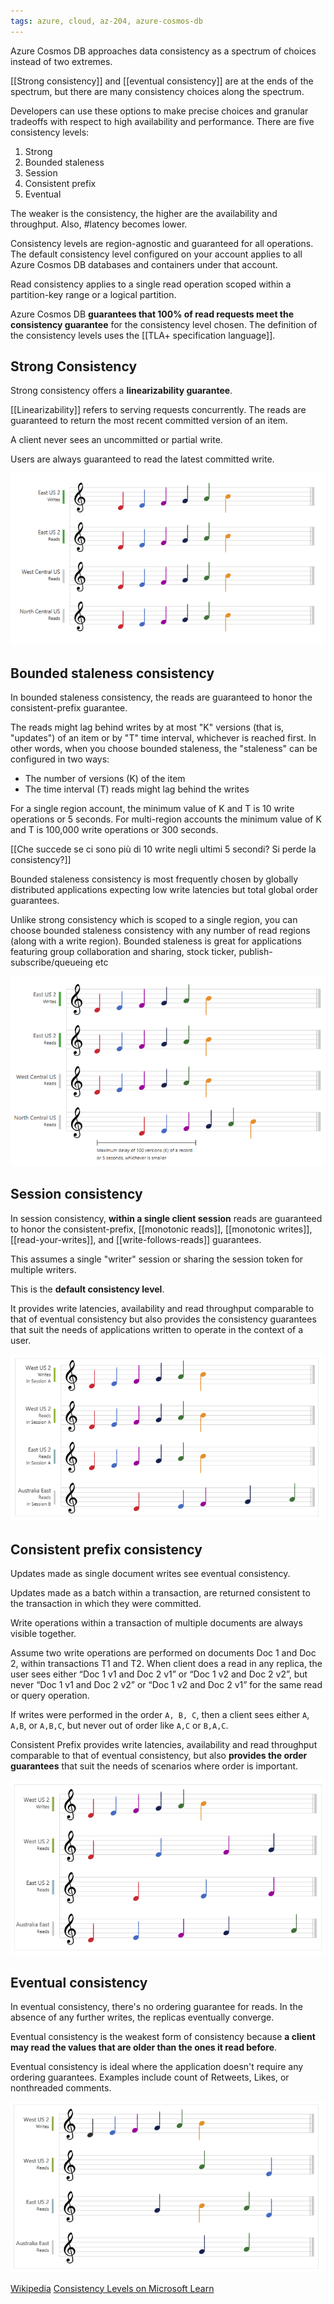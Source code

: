 ```yaml
---
tags: azure, cloud, az-204, azure-cosmos-db
---
```


Azure Cosmos DB approaches data consistency as a spectrum of choices instead of two extremes.

[[Strong consistency]] and [[eventual consistency]] are at the ends of the spectrum, but there are many consistency choices along the spectrum.

Developers can use these options to make precise choices and granular tradeoffs with respect to high availability and performance. There are five consistency levels:

1. Strong
2. Bounded staleness
3. Session
4. Consistent prefix
5. Eventual

The weaker is the consistency, the higher are the availability and throughput. Also, #latency becomes lower.

Consistency levels are region-agnostic and guaranteed for all operations. The default consistency level configured on your account applies to all Azure Cosmos DB databases and containers under that account.

Read consistency applies to a single read operation scoped within a partition-key range or a logical partition.

Azure Cosmos DB **guarantees that 100% of read requests meet the consistency guarantee** for the consistency level chosen. The definition of the consistency levels uses the [[TLA+ specification language]].

## Strong Consistency

Strong consistency offers a **linearizability guarantee**.

[[Linearizability]] refers to serving requests concurrently. The reads are guaranteed to return the most recent committed version of an item.

A client never sees an uncommitted or partial write.

Users are always guaranteed to read the latest committed write.

![Strong Consistency](strong-consistency.png)

## Bounded staleness consistency

In bounded staleness consistency, the reads are guaranteed to honor the consistent-prefix guarantee.

The reads might lag behind writes by at most "K" versions (that is, "updates") of an item or by "T" time interval, whichever is reached first. In other words, when you choose bounded staleness, the "staleness" can be configured in two ways:

- The number of versions (K) of the item
- The time interval (T) reads might lag behind the writes

For a single region account, the minimum value of K and T is 10 write operations or 5 seconds. For multi-region accounts the minimum value of K and T is 100,000 write operations or 300 seconds.

[[Che succede se ci sono più di 10 write negli ultimi 5 secondi? Si perde la consistency?]]

Bounded staleness consistency is most frequently chosen by globally distributed applications expecting low write latencies but total global order guarantees.

Unlike strong consistency which is scoped to a single region, you can choose bounded staleness consistency with any number of read regions (along with a write region). Bounded staleness is great for applications featuring group collaboration and sharing, stock ticker, publish-subscribe/queueing etc

![Bounded staleness consistency](bounded-staleness-consistency.png)

## Session consistency

In session consistency, **within a single client session** reads are guaranteed to honor the consistent-prefix, [[monotonic reads]], [[monotonic writes]], [[read-your-writes]], and [[write-follows-reads]] guarantees.

This assumes a single "writer" session or sharing the session token for multiple writers.

This is the **default consistency level**.

It provides write latencies, availability and read throughput comparable to that of eventual consistency but also provides the consistency guarantees that suit the needs of applications written to operate in the context of a user.

![Session consistency](session-consistency.png)

## Consistent prefix consistency

Updates made as single document writes see eventual consistency.

Updates made as a batch within a transaction, are returned consistent to the transaction in which they were committed.

Write operations within a transaction of multiple documents are always visible together.

Assume two write operations are performed on documents Doc 1 and Doc 2, within transactions T1 and T2. When client does a read in any replica, the user sees either “Doc 1 v1 and Doc 2 v1” or “Doc 1 v2 and Doc 2 v2”, but never “Doc 1 v1 and Doc 2 v2” or “Doc 1 v2 and Doc 2 v1” for the same read or query operation.

If writes were performed in the order `A, B, C`, then a client sees either `A`, `A,B`, or `A,B,C`, but never out of order like `A,C` or `B,A,C`.

Consistent Prefix provides write latencies, availability and read throughput comparable to that of eventual consistency, but also **provides the order guarantees** that suit the needs of scenarios where order is important.

![Consistent prefix consistency](consistent-prefix-consistency.png)

## Eventual consistency

In eventual consistency, there's no ordering guarantee for reads. In the absence of any further writes, the replicas eventually converge.

Eventual consistency is the weakest form of consistency because **a client may read the values that are older than the ones it read before**.

Eventual consistency is ideal where the application doesn't require any ordering guarantees. Examples include count of Retweets, Likes, or nonthreaded comments.

![Eventual consistency](eventual-consistency.png)

[Wikipedia](https://en.wikipedia.org/wiki/Consistency_model)
[Consistency Levels on Microsoft Learn](https://learn.microsoft.com/en-gb/azure/cosmos-db/consistency-levels)
